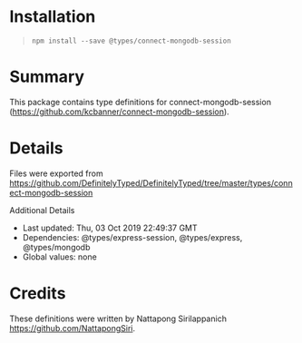# Installation
> `npm install --save @types/connect-mongodb-session`

# Summary
This package contains type definitions for connect-mongodb-session (https://github.com/kcbanner/connect-mongodb-session).

# Details
Files were exported from https://github.com/DefinitelyTyped/DefinitelyTyped/tree/master/types/connect-mongodb-session

Additional Details
 * Last updated: Thu, 03 Oct 2019 22:49:37 GMT
 * Dependencies: @types/express-session, @types/express, @types/mongodb
 * Global values: none

# Credits
These definitions were written by Nattapong Sirilappanich <https://github.com/NattapongSiri>.
